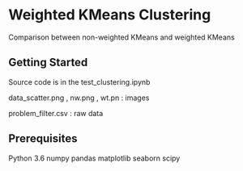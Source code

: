 # Weighted KMeans Clustering

Comparison between non-weighted KMeans and weighted KMeans

## Getting Started
Source code is in the test_clustering.ipynb

data_scatter.png , nw.png , wt.pn : images

problem_filter.csv : raw data

## Prerequisites
Python 3.6
numpy
pandas
matplotlib
seaborn
scipy
